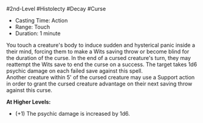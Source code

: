 #2nd-Level #Histolecty #Decay #Curse
 
- Casting Time: Action
- Range: Touch
- Duration: 1 minute  

You touch a creature's body to induce sudden and hysterical panic inside a their mind, forcing them to make a Wits saving throw or become blind for the duration of the curse. In the end of a cursed creature's turn, they may reattempt the Wits save to end the curse on a success. The target takes 1d6 psychic damage on each failed save against this spell.  
Another creature within 5' of the cursed creature may use a Support action in order to grant the cursed creature advantage on their next saving throw against this curse.
 
**At Higher Levels:** 
* (+1) The psychic damage is increased by 1d6.